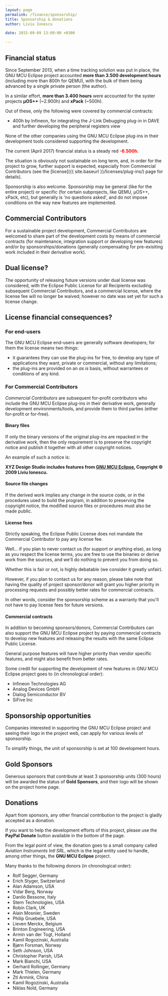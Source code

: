```yaml
---
layout: page
permalink: /finance/sponsorship/
title: Sponsorship & donations
author: Liviu Ionescu

date: 2015-09-09 13:09:00 +0300

---
```


## Financial status

Since September 2013, when a time tracking solution was put in place, the GNU MCU Eclipse project accounted **more than 3.500 development hours** (including more than 800h for QEMU), with the bulk of them being advanced by a single private person (the author).

In a similar effort, **more than 3.400 hours** were accounted for the syster projects **µOS++** (~2.900h) and **xPack** (~500h).

Out of these, only the following were covered by commercial contracts:

* 400h by Infineon, for integrating the J-Link Debugging plug-in in DAVE and further developing the peripheral registers view

None of the other companies using the GNU MCU Eclipse plug-ins in their development tools considered supporting the development.

The current (April 2017) financial status is a steady red <span style="color: red">**-6.500h**</span>.

The situation is obviously not sustainable on long term, and, in order for the project to grow, further support is expected, especially from Commercial Contributors (see the [license]({{ site.baseurl }}/licenses/plug-ins/) page for details). 

Sponsorship is also welcome. Sponsorship may be general (like for the entire project) or specific (for certain subprojects, like QEMU, µOS++, xPack, etc), but generally is 'no questions asked', and do not impose conditions on the way new features are implemented.

## Commercial Contributors

For a sustainable project development, Commercial Contributors are welcomed to share part of the development costs by means of commercial contracts (for maintenance, integration support or developing new features) and/or by sponsorships/donations (generally compensating for pre-exisiting work included in their derivative work).

## Dual license?

The opportunity of releasing future versions under dual license was considered, with the Eclipse Public License for all Recipients excluding subsequent Commercial Contributors, and a commercial license, where the license fee will no longer be waived; however no date was set yet for such a license change.

## License financial consequences?

### For end-users

The GNU MCU Eclipse end-users are generally software developers; for them the license means two things:

* it guarantees they can use the plug-ins for free, to develop any type of applications they want, private or commercial, without any limitations;
* the plug-ins are provided on an _as is_ basis, without warrantees or conditions of any kind.

### For Commercial Contributors

_Commercial Contributors_ are subsequent for-profit contributors who include the GNU MCU Eclipse plug-ins in their derivative work, generally development environments/tools, and provide them to third parties (either for-profit or for-free).

#### Binary files

If only the binary versions of the original plug-ins are repacked in the derivative work, then the only requirement is to preserve the copyright notice and publish it together with all other copyright notices.

An example of such a notice is:

**XYZ Design Studio includes features from [GNU MCU Eclipse](http://gnuarmeclipse.github.io), Copyright © 2009 Liviu Ionescu.**

#### Source file changes

If the derived work implies any change in the source code, or in the procedures used to build the program, in addition to preserving the copyright notice, the modified source files or procedures must also be made public.

#### License fees

Strictly speaking, the Eclipse Public License does not mandate the Commercial Contributor to pay any license fee.

Well... if you plan to never contact us (for support or anything else), as long as you respect the license terms, you are free to use the binaries or derive work from the sources, and we'll do nothing to prevent you from doing so.

Whether this is fair or not, is highly debatable (we consider it greatly unfair).

However, if you plan to contact us for any reason, please take note that having the quality of project sponsor/donor will grant you higher priority in processing requests and possibly better rates for commercial contracts.

In other words, consider the sponsorship scheme as a warranty that you'll not have to pay license fees for future versions.

#### Commercial contracts

In addition to becoming sponsors/donors, Commercial Contributors can also support the GNU MCU Eclipse project by paying commercial contracts to develop new features and releasing the results with the same Eclipse Public License.

General purpose features will have higher priority than vendor specific features, and might also benefit from better rates.

Some credit for supporting the development of new features in GNU MCU Eclipse project goes to (in chronological order):

- Infineon Technologies AG
- Analog Devices GmbH
- Dialog Semiconductor BV
- SiFive Inc

## Sponsorship opportunities

Companies interested in supporting the GNU MCU Eclipse project and seeing their logo in the project web, can apply for various levels of sponsorship.

To simplify things, the unit of sponsorship is set at 100 development hours.

## Gold Sponsors

Generous sponsors that contribute at least 3 sponsorship units (300 hours) will be awarded the status of **Gold Sponsors**, and their logo will be shown on the project home page.

## Donations

Apart from sponsors, any other financial contribution to the project is gladly accepted as a donation.

If you want to help the development efforts of this project, please use the **PayPal Donate** button available in the bottom of the page.

From the legal point of view, the donation goes to a small company called _Aviation Instruments Intl SRL_, which is the legal entity used to handle, among other things, the **GNU MCU Eclipse** project.

Many thanks to the following donors (in chronological order):

* Rolf Segger, Germany
* Erich Styger, Switzerland
* Alan Adamson, USA
* Vidar Berg, Norway
* Danilo Bessone, Italy
* Stern Technologies, USA
* Robin Clark, UK
* Alain Mosnier, Sweden
* Philip Gruebele, USA
* Lieven Merckx, Belgium
* Brinton Engineering, USA
* Armin van der Togt, Holland
* Kamil Rogozinski, Australia
* Bjørn Forsman, Norway
* Seth Johnson, USA
* Christopher Parish, USA
* Mark Bianchi, USA
* Gerhard Rollinger, Germany
* Mark Thielen, Germany
* Ztl Armink, China
* Kamil Rogozinski, Australia
* Niklas Nold, Germany
